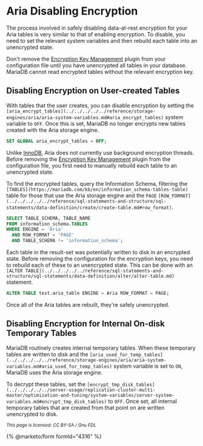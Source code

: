 # Aria Disabling Encryption

The process involved in safely disabling data-at-rest encryption for your Aria tables is very similar to that of enabling encryption. To disable, you need to set the relevant system variables and then rebuild each table into an unencrypted state.

Don't remove the [Encryption Key Management](../key-management-and-encryption-plugins/encryption-key-management.md) plugin from your configuration file until you have unencrypted all tables in your database. MariaDB cannot read encrypted tables without the relevant encryption key.

## Disabling Encryption on User-created Tables

With tables that the user creates, you can disable encryption by setting the `[aria_encrypt_tables](../../../../../reference/storage-engines/aria/aria-system-variables.md#aria_encrypt_tables)` system variable to `OFF`. Once this is set, MariaDB no longer encrypts new tables created with the Aria storage engine.

```sql
SET GLOBAL aria_encrypt_tables = OFF;
```

Unlike [InnoDB](../innodb-encryption/), Aria does not currently use background encryption threads. Before removing the [Encryption Key Management](key-management-encryption-plugins/) plugin from the configuration file, you first need to manually rebuild each table to an unencrypted state.

To find the encrypted tables, query the Information Schema, filtering the `[TABLES](https://mariadb.com/kb/en/information_schema-tables-table)` table for those that use the Aria storage engine and the `PAGE` `[ROW_FORMAT](../../../../../reference/sql-statements-and-structure/sql-statements/data-definition/create/create-table.md#row_format)`.

```sql
SELECT TABLE_SCHEMA, TABLE_NAME
FROM information_schema.TABLES
WHERE ENGINE = 'Aria'
  AND ROW_FORMAT = 'PAGE'
  AND TABLE_SCHEMA != 'information_schema';
```

Each table in the result-set was potentially written to disk in an encrypted state. Before removing the configuration for the encryption keys, you need to rebuild each of these to an unencrypted state. This can be done with an `[ALTER TABLE](../../../../../reference/sql-statements-and-structure/sql-statements/data-definition/alter/alter-table.md)` statement.

```sql
ALTER TABLE test.aria_table ENGINE = Aria ROW_FORMAT = PAGE;
```

Once all of the Aria tables are rebuilt, they're safely unencrypted.

## Disabling Encryption for Internal On-disk Temporary Tables

MariaDB routinely creates internal temporary tables. When these temporary tables are written to disk and the `[aria_used_for_temp_tables](../../../../../reference/storage-engines/aria/aria-system-variables.md#aria_used_for_temp_tables)` system variable is set to `ON`, MariaDB uses the Aria storage engine.

To decrypt these tables, set the `[encrypt_tmp_disk_tables](../../../../../server-usage/replication-cluster-multi-master/optimization-and-tuning/system-variables/server-system-variables.md#encrypt_tmp_disk_tables)` to `OFF`. Once set, all internal temporary tables that are created from that point on are written unencrypted to disk.

<sub>_This page is licensed: CC BY-SA / Gnu FDL_</sub>

{% @marketo/form formId="4316" %}
